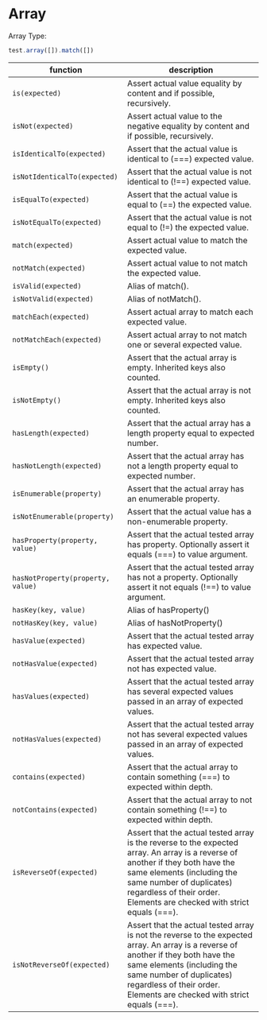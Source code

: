 # Array

Array Type:

```js
test.array([]).match([])
```

| function | description |
| --- | --- |
|`is(expected)`                   | Assert actual value equality by content and if possible, recursively. |
|`isNot(expected)`                | Assert actual value to the negative equality by content and if possible, recursively. |
|`isIdenticalTo(expected)`        | Assert that the actual value is identical to (===) expected value. |
|`isNotIdenticalTo(expected)`     | Assert that the actual value is not identical to (!==) expected value. |
|`isEqualTo(expected)`            | Assert that the actual value is equal to (==) the expected value. |
|`isNotEqualTo(expected)`         | Assert that the actual value is not equal to (!=) the expected value. |
|`match(expected)`                | Assert actual value to match the expected value. |
|`notMatch(expected)`             | Assert actual value to not match the expected value. |
|`isValid(expected)`              | Alias of match(). |
|`isNotValid(expected)`           | Alias of notMatch(). |
|`matchEach(expected)`            | Assert actual array to match each expected value. |
|`notMatchEach(expected)`         | Assert actual array to not match one or several expected value. |
|`isEmpty()`                      | Assert that the actual array is empty. Inherited keys also counted. |
|`isNotEmpty()`                   | Assert that the actual array is not empty. Inherited keys also counted. |
|`hasLength(expected)`            | Assert that the actual array has a length property equal to expected number. |
|`hasNotLength(expected)`         | Assert that the actual array has not a length property equal to expected number. |
|`isEnumerable(property)`         | Assert that the actual array has an enumerable property. |
|`isNotEnumerable(property)`      | Assert that the actual value has a non-enumerable property. |
|`hasProperty(property, value)`   | Assert that the actual tested array has property. Optionally assert it equals (===) to value argument. |
|`hasNotProperty(property, value)`  | Assert that the actual tested array has not a property. Optionally assert it not equals (!==) to value argument. |
|`hasKey(key, value)`             | Alias of hasProperty() |
|`notHasKey(key, value)`          | Alias of hasNotProperty() |
|`hasValue(expected)`             | Assert that the actual tested array has expected value. |
|`notHasValue(expected)`          | Assert that the actual tested array not has expected value. |
|`hasValues(expected)`            | Assert that the actual tested array has several expected values passed in an array of expected values. |
|`notHasValues(expected)`         | Assert that the actual tested array not has several expected values passed in an array of expected values. |
|`contains(expected)`             | Assert that the actual array to contain something (===) to expected within depth. |
|`notContains(expected)`          | Assert that the actual array to not contain something (!==) to expected within depth. |
|`isReverseOf(expected)`          | Assert that the actual tested array is the reverse to the expected array. An array is a reverse of another if they both have the same elements (including the same number of duplicates) regardless of their order. Elements are checked with strict equals (===). |
|`isNotReverseOf(expected)`       | Assert that the actual tested array is not the reverse to the expected array. An array is a reverse of another if they both have the same elements (including the same number of duplicates) regardless of their order. Elements are checked with strict equals (===). |
